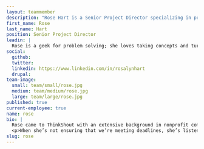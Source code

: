 ```yaml
---
layout: teammember
description: "Rose Hart is a Senior Project Director specializing in process management at ThinkShout, a full service digital agency and B-Corp that specializes in nonprofit tech, digital strategy, website development, accessible design, and brand work."
first_name: Rose
last_name: Hart
position: Senior Project Director
leadin: |
  Rose is a geek for problem solving; she loves taking concepts and turning them into plans of action. 
social:
  github:
  twitter:
  linkedin: https://www.linkedin.com/in/rosalynhart
  drupal:
team-image:
  small: team/small/rose.jpg
  medium: team/medium/rose.jpg
  large: team/large/rose.jpg
published: true
current-employee: true
name: rose
bio: |
  Rose came to ThinkShout with an extensive background in nonprofit communications. Having been on the client side of the table, she cares deeply about supporting and empowering our clients to do their best work. She’s worked with a variety of organizations, including Facing History and Ourselves, Lehigh Valley Health Network, Humane Society of the United States, and the Oregon Department of Fish and Wildlife. She’s worked with nonprofits outside of work too, including co-founding the Bi Brigade, a local LGBTQ support organization.
  <p>When she’s not ensuring that we’re meeting deadlines, she’s listening to history podcasts, re-reading her favorite books, or watching the latest episode of RuPaul’s Drag Race. 
slug: rose
---
```

